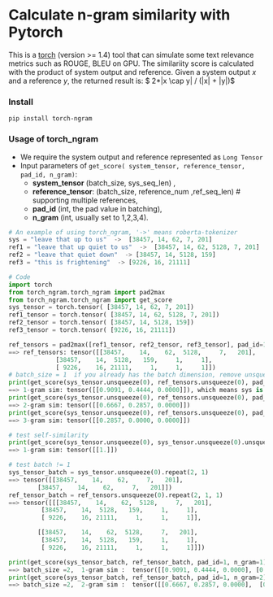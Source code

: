 #  Calculate n-gram similarity with Pytorch 
This is a [torch](https://pytorch.org/ "torch") (version >= 1.4) tool that can simulate some text relevance metrics such as ROUGE, BLEU on GPU.  The similariity score is calculated with the product of system output and reference. Given a system output $x$
 and a reference $y$, the returned result is:   $ 2*|x \cap y| / (|x| + |y|)$

### Install
``` 
pip install torch-ngram
```

### Usage of torch_ngram
- We require the system output and reference represented as `Long Tensor`
- Input parameters of `get_score( system_tensor, reference_tensor, pad_id, n_gram)`: 
  * **system_tensor** (batch_size, sys_seq_len) , 
  * **reference_tensor**: (batch_size, reference_num ,ref_seq_len)  # supporting multiple references, 
  * **pad_id** (int, the pad value in batching), 
  * **n_gram** (int, usually set to 1,2,3,4). 

```python
# An example of using torch_ngram, '->' means roberta-tokenizer
sys = "leave that up to us"  ->  [38457, 14, 62, 7, 201]
ref1 = "leave that up quiet to us"  ->  [38457, 14, 62, 5128, 7, 201]
ref2 = "leave that quiet down"  -> [38457, 14, 5128, 159]
ref3 = "this is frightening"  -> [9226, 16, 21111]

# Code
import torch
from torch_ngram.torch_ngram import pad2max
from torch_ngram.torch_ngram import get_score
sys_tensor = torch.tensor( [38457, 14, 62, 7, 201])
ref1_tensor = torch.tensor( [38457, 14, 62, 5128, 7, 201])
ref2_tensor = torch.tensor( [38457, 14, 5128, 159])
ref3_tensor = torch.tensor( [9226, 16, 21111])

ref_tensors = pad2max([ref1_tensor, ref2_tensor, ref3_tensor], pad_id=1)
==> ref_tensors: tensor([[38457,    14,    62,  5128,     7,   201],
             [38457,    14,  5128,   159,     1,     1],
             [ 9226,    16, 21111,     1,     1,     1]])
# batch_size = 1  if you already has the batch dimension, remove unsqueeze(0)
print(get_score(sys_tensor.unsqueeze(0), ref_tensors.unsqueeze(0), pad_id=1, n_gram=1))
==> 1-gram sim: tensor([[0.9091, 0.4444, 0.0000]]), which means sys is most similar to ref1 based on 1-gram overlap
print(get_score(sys_tensor.unsqueeze(0), ref_tensors.unsqueeze(0), pad_id=1, n_gram=2))
==> 2-gram sim: tensor([[0.6667, 0.2857, 0.0000]])
print(get_score(sys_tensor.unsqueeze(0), ref_tensors.unsqueeze(0), pad_id=1, n_gram=3))
==> 3-gram sim: tensor([[0.2857, 0.0000, 0.0000]])

# test self-similarity
print(get_score(sys_tensor.unsqueeze(0), sys_tensor.unsqueeze(0).unsqueeze(0), pad_id=1, n_gram=1))
==> 1-gram sim: tensor([[1.]])

# test batch != 1
sys_tensor_batch = sys_tensor.unsqueeze(0).repeat(2, 1)
==> tensor([[38457,    14,    62,     7,   201],
        [38457,    14,    62,     7,   201]])
ref_tensor_batch = ref_tensors.unsqueeze(0).repeat(2, 1, 1)
==> tensor([[[38457,    14,    62,  5128,     7,   201],
         [38457,    14,  5128,   159,     1,     1],
         [ 9226,    16, 21111,     1,     1,     1]],

        [[38457,    14,    62,  5128,     7,   201],
         [38457,    14,  5128,   159,     1,     1],
         [ 9226,    16, 21111,     1,     1,     1]]])

print(get_score(sys_tensor_batch, ref_tensor_batch, pad_id=1, n_gram=1))
==> batch_size =2,  1-gram sim :  tensor([[0.9091, 0.4444, 0.0000], [0.9091, 0.4444, 0.0000]])
print(get_score(sys_tensor_batch, ref_tensor_batch, pad_id=1, n_gram=2))
==> batch_size =2,  2-gram sim :  tensor([[0.6667, 0.2857, 0.0000],  [0.6667, 0.2857, 0.0000]])
```
